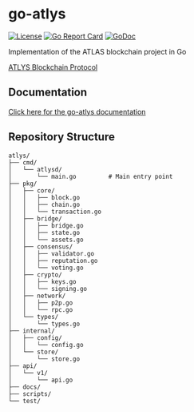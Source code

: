 # go-atlys

[![License](https://img.shields.io/badge/license-MIT-blue.svg)](LICENSE)
[![Go Report Card](https://goreportcard.com/badge/github.com/atlys/go-atlys)](https://goreportcard.com/report/github.com/atlys/go-atlys)
[![GoDoc](https://godoc.org/github.com/atlys/go-atlys?status.svg)](https://godoc.org/github.com/atlys/go-atlys)

Implementation of the ATLAS blockchain project in Go

[ATLYS Blockchain Protocol](https://github.com/dewitt4/atlys-blockchain-protocol)

## Documentation

[Click here for the go-atlys documentation](https://github.com/AtlysOne/go-atlys/blob/main/docs/go-atlys-documentation.md)


## Repository Structure

```
atlys/
├── cmd/
│   └── atlysd/
│       └── main.go         # Main entry point
├── pkg/
│   ├── core/
│   │   ├── block.go
│   │   ├── chain.go
│   │   └── transaction.go
│   ├── bridge/
│   │   ├── bridge.go
│   │   ├── state.go
│   │   └── assets.go
│   ├── consensus/
│   │   ├── validator.go
│   │   ├── reputation.go
│   │   └── voting.go
│   ├── crypto/
│   │   ├── keys.go
│   │   └── signing.go
│   ├── network/
│   │   ├── p2p.go
│   │   └── rpc.go
│   └── types/
│       └── types.go
├── internal/
│   ├── config/
│   │   └── config.go
│   └── store/
│       └── store.go
├── api/
│   └── v1/
│       └── api.go
├── docs/
├── scripts/
└── test/
```
